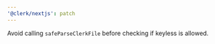 ```yaml
---
'@clerk/nextjs': patch
---
```


Avoid calling `safeParseClerkFile` before checking if keyless is allowed.
